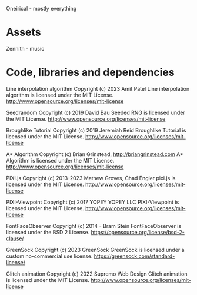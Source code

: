 Oneirical - mostly everything

# Assets

Zennith - music

# Code, libraries and dependencies

Line interpolation algorithm
Copyright (c) 2023 Amit Patel
Line interpolation algorithm is licensed under the MIT License.
http://www.opensource.org/licenses/mit-license

Seedrandom
Copyright (c) 2019 David Bau
Seeded RNG is licensed under the MIT License.
http://www.opensource.org/licenses/mit-license

Broughlike Tutorial
Copyright (c) 2019 Jeremiah Reid
Broughlike Tutorial is licensed under the MIT License.
http://www.opensource.org/licenses/mit-license

A* Algorithm
Copyright (c) Brian Grinstead, http://briangrinstead.com
A* Algorithm is licensed under the MIT License.
http://www.opensource.org/licenses/mit-license

PIXI.js
Copyright (c) 2013-2023 Mathew Groves, Chad Engler
pixi.js is licensed under the MIT License.
http://www.opensource.org/licenses/mit-license

PIXI-Viewpoint
Copyright (c) 2017 YOPEY YOPEY LLC
PIXI-Viewpoint is licensed under the MIT License.
http://www.opensource.org/licenses/mit-license

FontFaceObserver
Copyright (c) 2014 - Bram Stein
FontFaceObserver is licensed under the BSD 2 License.
https://opensource.org/license/bsd-2-clause/

GreenSock
Copyright (c) 2023 GreenSock
GreenSock is licensed under a custom no-commercial use license.
https://greensock.com/standard-license/

Glitch animation
Copyright (c) 2022 Supremo Web Design
Glitch animation is licensed under the MIT License.
http://www.opensource.org/licenses/mit-license